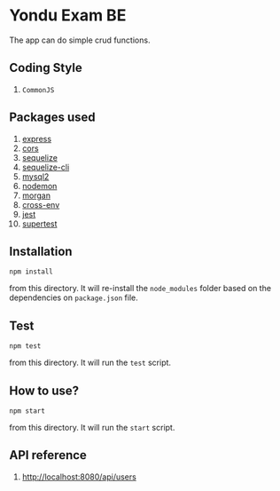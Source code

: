 Yondu Exam BE
=============

The app can do simple crud functions.

Coding Style
------------

1. `CommonJS`

Packages used
-------------

1. [express](https://www.npmjs.com/package/express)
2. [cors](https://www.npmjs.com/package/cors)
3. [sequelize](https://www.npmjs.com/package/sequelize)
4. [sequelize-cli](https://www.npmjs.com/package/sequelize-cli)
5. [mysql2](https://www.npmjs.com/package/mysql2)
6. [nodemon](https://www.npmjs.com/package/nodemon)
7. [morgan](https://www.npmjs.com/package/morgan)
8. [cross-env](https://www.npmjs.com/package/cross-env)
9. [jest](https://www.npmjs.com/package/jest)
10. [supertest](https://www.npmjs.com/package/supertest)

Installation
------------

```
npm install
```
from this directory. It will re-install the `node_modules` folder based on the dependencies on `package.json` file.

Test
-----

```
npm test
```
from this directory.
It will run the `test` script.

How to use?
----------

```
npm start
```
from this directory.
It will run the `start` script.

API reference
-------------
1. [http://localhost:8080/api/users](http://localhost:8080/api/users)
